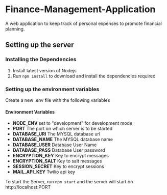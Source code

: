 # Finance-Management-Application

A web application to keep track of personal expenses to promote financial planning.

## Setting up the server

### Installing the Dependencies

1. Install latest version of Nodejs
2. Run `npm install` to download and install the dependencies required

### Setting up the environment variables

Create a new .env file with the following variables

#### Environment Variables

- **NODE_ENV** set to "development" for development mode
- **PORT** The port on which server is to be started
- **DATABASE_URI** The MYSQL database url
- **DATABASE_NAME** The MYSQL database name
- **DATABASE_USER** Database User Name
- **DATABASE_PASS** Database User password
- **ENCRYPTION_KEY** Key to encrypt messages
- **ENCRYPTION_SALT** Key to salt messages
- **SESSION_SECRET** Key to encrypt sessions
- **MAIL_API_KEY** Twilio api key

To start the Server, run `npm start` and the server will start on http://localhost:PORT
